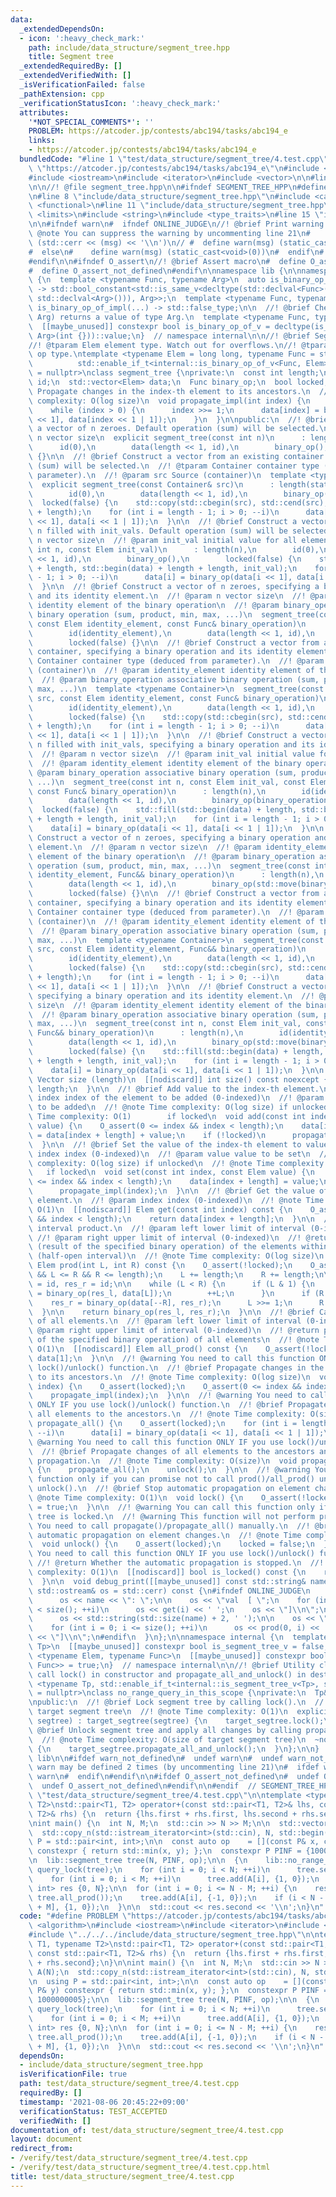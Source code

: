 ```yaml
---
data:
  _extendedDependsOn:
  - icon: ':heavy_check_mark:'
    path: include/data_structure/segment_tree.hpp
    title: Segment tree
  _extendedRequiredBy: []
  _extendedVerifiedWith: []
  _isVerificationFailed: false
  _pathExtension: cpp
  _verificationStatusIcon: ':heavy_check_mark:'
  attributes:
    '*NOT_SPECIAL_COMMENTS*': ''
    PROBLEM: https://atcoder.jp/contests/abc194/tasks/abc194_e
    links:
    - https://atcoder.jp/contests/abc194/tasks/abc194_e
  bundledCode: "#line 1 \"test/data_structure/segment_tree/4.test.cpp\"\n#define PROBLEM\
    \ \"https://atcoder.jp/contests/abc194/tasks/abc194_e\"\n#include <algorithm>\n\
    #include <iostream>\n#include <iterator>\n#include <vector>\n\n#line 1 \"include/data_structure/segment_tree.hpp\"\
    \n\n//! @file segment_tree.hpp\n\n#ifndef SEGMENT_TREE_HPP\n#define SEGMENT_TREE_HPP\n\
    \n#line 8 \"include/data_structure/segment_tree.hpp\"\n#include <cassert>\n#include\
    \ <functional>\n#line 11 \"include/data_structure/segment_tree.hpp\"\n#include\
    \ <limits>\n#include <string>\n#include <type_traits>\n#line 15 \"include/data_structure/segment_tree.hpp\"\
    \n\n#ifndef warn\n#  ifndef ONLINE_JUDGE\n//! @brief Print warning message\n//!\
    \ @note You can suppress the warning by uncommenting line 21\n#    define warn(msg)\
    \ (std::cerr << (msg) << '\\n')\n// #  define warn(msg) (static_cast<void>(0))\n\
    #  else\n#    define warn(msg) (static_cast<void>(0))\n#  endif\n#  define warn_not_defined\n\
    #endif\n\n#ifndef O_assert\n//! @brief Assert macro\n#  define O_assert(...) assert(__VA_ARGS__)\n\
    #  define O_assert_not_defined\n#endif\n\nnamespace lib {\n\nnamespace internal\
    \ {\n  template <typename Func, typename Arg>\n  auto is_binary_op_of_impl(int)\
    \ -> std::bool_constant<std::is_same_v<decltype(std::declval<Func>()(std::declval<Arg>(),\
    \ std::declval<Arg>())), Arg>>;\n  template <typename Func, typename Arg>\n  auto\
    \ is_binary_op_of_impl(...) -> std::false_type;\n\n  //! @brief Check if Func(Arg,\
    \ Arg) returns a value of type Arg.\n  template <typename Func, typename Arg>\n\
    \  [[maybe_unused]] constexpr bool is_binary_op_of_v = decltype(is_binary_op_of_impl<Func,\
    \ Arg>(int {}))::value;\n}  // namespace internal\n\n//! @brief Segment tree\n\
    //! @tparam Elem element type. Watch out for overflows.\n//! @tparam Func binary\
    \ op type.\ntemplate <typename Elem = long long, typename Func = std::plus<>,\n\
    \          std::enable_if_t<internal::is_binary_op_of_v<Func, Elem>, std::nullptr_t>\
    \ = nullptr>\nclass segment_tree {\nprivate:\n  const int length;\n  const Elem\
    \ id;\n  std::vector<Elem> data;\n  Func binary_op;\n  bool locked;\n\n  //! @brief\
    \ Propagate changes in the index-th element to its ancestors.\n  //! @note Time\
    \ complexity: O(log size)\n  void propagate_impl(int index) {\n    index += length;\n\
    \    while (index > 0) {\n      index >>= 1;\n      data[index] = binary_op(data[index\
    \ << 1], data[index << 1 | 1]);\n    }\n  }\n\npublic:\n  //! @brief Construct\
    \ a vector of n zeroes. Default operation (sum) will be selected.\n  //! @param\
    \ n vector size\n  explicit segment_tree(const int n)\n      : length(n),\n  \
    \      id(0),\n        data(length << 1, id),\n        binary_op(),\n        locked(false)\
    \ {}\n\n  //! @brief Construct a vector from an existing container. Default operation\
    \ (sum) will be selected.\n  //! @tparam Container container type (deduced from\
    \ parameter).\n  //! @param src Source (container)\n  template <typename Container>\n\
    \  explicit segment_tree(const Container& src)\n      : length(static_cast<int>(std::size(src))),\n\
    \        id(0),\n        data(length << 1, id),\n        binary_op(),\n      \
    \  locked(false) {\n    std::copy(std::cbegin(src), std::cend(src), std::begin(data)\
    \ + length);\n    for (int i = length - 1; i > 0; --i)\n      data[i] = binary_op(data[i\
    \ << 1], data[i << 1 | 1]);\n  }\n\n  //! @brief Construct a vector of length\
    \ n filled with init_vals. Default operation (sum) will be selected.\n  //! @param\
    \ n vector size\n  //! @param init_val initial value for all elements\n  segment_tree(const\
    \ int n, const Elem init_val)\n      : length(n),\n        id(0),\n        data(length\
    \ << 1, id),\n        binary_op(),\n        locked(false) {\n    std::fill(std::begin(data)\
    \ + length, std::begin(data) + length + length, init_val);\n    for (int i = length\
    \ - 1; i > 0; --i)\n      data[i] = binary_op(data[i << 1], data[i << 1 | 1]);\n\
    \  }\n\n  //! @brief Construct a vector of n zeroes, specifying a binary operation\
    \ and its identity element.\n  //! @param n vector size\n  //! @param identity_element\
    \ identity element of the binary operation\n  //! @param binary_operation associative\
    \ binary operation (sum, product, min, max, ...)\n  segment_tree(const int n,\
    \ const Elem identity_element, const Func& binary_operation)\n      : length(n),\n\
    \        id(identity_element),\n        data(length << 1, id),\n        binary_op(binary_operation),\n\
    \        locked(false) {}\n\n  //! @brief Construct a vector from an existing\
    \ container, specifying a binary operation and its identity element.\n  //! @tparam\
    \ Container container type (deduced from parameter).\n  //! @param src Source\
    \ (container)\n  //! @param identity_element identity element of the binary operation\n\
    \  //! @param binary_operation associative binary operation (sum, product, min,\
    \ max, ...)\n  template <typename Container>\n  segment_tree(const Container&\
    \ src, const Elem identity_element, const Func& binary_operation)\n      : length(static_cast<int>(std::size(src))),\n\
    \        id(identity_element),\n        data(length << 1, id),\n        binary_op(binary_operation),\n\
    \        locked(false) {\n    std::copy(std::cbegin(src), std::cend(src), std::begin(data)\
    \ + length);\n    for (int i = length - 1; i > 0; --i)\n      data[i] = binary_op(data[i\
    \ << 1], data[i << 1 | 1]);\n  }\n\n  //! @brief Construct a vector of length\
    \ n filled with init_vals, specifying a binary operation and its identity element.\n\
    \  //! @param n vector size\n  //! @param init_val initial value for all elements\n\
    \  //! @param identity_element identity element of the binary operation\n  //!\
    \ @param binary_operation associative binary operation (sum, product, min, max,\
    \ ...)\n  segment_tree(const int n, const Elem init_val, const Elem identity_element,\
    \ const Func& binary_operation)\n      : length(n),\n        id(identity_element),\n\
    \        data(length << 1, id),\n        binary_op(binary_operation),\n      \
    \  locked(false) {\n    std::fill(std::begin(data) + length, std::begin(data)\
    \ + length + length, init_val);\n    for (int i = length - 1; i > 0; --i)\n  \
    \    data[i] = binary_op(data[i << 1], data[i << 1 | 1]);\n  }\n\n  //! @brief\
    \ Construct a vector of n zeroes, specifying a binary operation and its identity\
    \ element.\n  //! @param n vector size\n  //! @param identity_element identity\
    \ element of the binary operation\n  //! @param binary_operation associative binary\
    \ operation (sum, product, min, max, ...)\n  segment_tree(const int n, const Elem\
    \ identity_element, Func&& binary_operation)\n      : length(n),\n        id(identity_element),\n\
    \        data(length << 1, id),\n        binary_op(std::move(binary_operation)),\n\
    \        locked(false) {}\n\n  //! @brief Construct a vector from an existing\
    \ container, specifying a binary operation and its identity element.\n  //! @tparam\
    \ Container container type (deduced from parameter).\n  //! @param src Source\
    \ (container)\n  //! @param identity_element identity element of the binary operation\n\
    \  //! @param binary_operation associative binary operation (sum, product, min,\
    \ max, ...)\n  template <typename Container>\n  segment_tree(const Container&\
    \ src, const Elem identity_element, Func&& binary_operation)\n      : length(static_cast<int>(std::size(src))),\n\
    \        id(identity_element),\n        data(length << 1, id),\n        binary_op(std::move(binary_operation)),\n\
    \        locked(false) {\n    std::copy(std::cbegin(src), std::cend(src), std::begin(data)\
    \ + length);\n    for (int i = length - 1; i > 0; --i)\n      data[i] = binary_op(data[i\
    \ << 1], data[i << 1 | 1]);\n  }\n\n  //! @brief Construct a vector of n zeroes,\
    \ specifying a binary operation and its identity element.\n  //! @param n vector\
    \ size\n  //! @param identity_element identity element of the binary operation\n\
    \  //! @param binary_operation associative binary operation (sum, product, min,\
    \ max, ...)\n  segment_tree(const int n, const Elem init_val, const Elem identity_element,\
    \ Func&& binary_operation)\n      : length(n),\n        id(identity_element),\n\
    \        data(length << 1, id),\n        binary_op(std::move(binary_operation)),\n\
    \        locked(false) {\n    std::fill(std::begin(data) + length, std::begin(data)\
    \ + length + length, init_val);\n    for (int i = length - 1; i > 0; --i)\n  \
    \    data[i] = binary_op(data[i << 1], data[i << 1 | 1]);\n  }\n\n  //! @return\
    \ Vector size (length)\n  [[nodiscard]] int size() const noexcept {\n    return\
    \ length;\n  }\n\n  //! @brief Add value to the index-th element.\n  //! @param\
    \ index index of the element to be added (0-indexed)\n  //! @param value value\
    \ to be added\n  //! @note Time complexity: O(log size) if unlocked\n  //! @note\
    \ Time complexity: O(1)        if locked\n  void add(const int index, const Elem\
    \ value) {\n    O_assert(0 <= index && index < length);\n    data[index + length]\
    \ = data[index + length] + value;\n    if (!locked)\n      propagate_impl(index);\n\
    \  }\n\n  //! @brief Set the value of the index-th element to value.\n  //! @param\
    \ index index (0-indexed)\n  //! @param value value to be set\n  //! @note Time\
    \ complexity: O(log size) if unlocked\n  //! @note Time complexity: O(1)     \
    \   if locked\n  void set(const int index, const Elem value) {\n    O_assert(0\
    \ <= index && index < length);\n    data[index + length] = value;\n    if (!locked)\n\
    \      propagate_impl(index);\n  }\n\n  //! @brief Get the value of the index-th\
    \ element.\n  //! @param index index (0-indexed)\n  //! @note Time complexity:\
    \ O(1)\n  [[nodiscard]] Elem get(const int index) const {\n    O_assert(0 <= index\
    \ && index < length);\n    return data[index + length];\n  }\n\n  //! @brief Calculate\
    \ interval product.\n  //! @param left lower limit of interval (0-indexed)\n \
    \ //! @param right upper limit of interval (0-indexed)\n  //! @return product\
    \ (result of the specified binary operation) of the elements within [left, right)\
    \ (half-open interval)\n  //! @note Time complexity: O(log size)\n  [[nodiscard]]\
    \ Elem prod(int L, int R) const {\n    O_assert(!locked);\n    O_assert(0 <= L\
    \ && L <= R && R <= length);\n    L += length;\n    R += length;\n\n    Elem res_l\
    \ = id, res_r = id;\n\n    while (L < R) {\n      if (L & 1) {\n        res_l\
    \ = binary_op(res_l, data[L]);\n        ++L;\n      }\n      if (R & 1)\n    \
    \    res_r = binary_op(data[--R], res_r);\n      L >>= 1;\n      R >>= 1;\n  \
    \  }\n\n    return binary_op(res_l, res_r);\n  }\n\n  //! @brief Calculate product\
    \ of all elements.\n  //! @param left lower limit of interval (0-indexed)\n  //!\
    \ @param right upper limit of interval (0-indexed)\n  //! @return product (result\
    \ of the specified binary operation) of all elements\n  //! @note Time complexity:\
    \ O(1)\n  [[nodiscard]] Elem all_prod() const {\n    O_assert(!locked);\n    return\
    \ data[1];\n  }\n\n  //! @warning You need to call this function ONLY IF you use\
    \ lock()/unlock() function.\n  //! @brief Propagate changes in the index-th element\
    \ to its ancestors.\n  //! @note Time complexity: O(log size)\n  void propagate(int\
    \ index) {\n    O_assert(locked);\n    O_assert(0 <= index && index < length);\n\
    \    propagate_impl(index);\n  }\n\n  //! @warning You need to call this function\
    \ ONLY IF you use lock()/unlock() function.\n  //! @brief Propagate changes of\
    \ all elements to the ancestors.\n  //! @note Time complexity: O(size)\n  void\
    \ propagate_all() {\n    O_assert(locked);\n    for (int i = length - 1; i > 0;\
    \ --i)\n      data[i] = binary_op(data[i << 1], data[i << 1 | 1]);\n  }\n\n  //!\
    \ @warning You need to call this function ONLY IF you use lock()/unlock() function.\n\
    \  //! @brief Propagate changes of all elements to the ancestors and resume automatic\
    \ propagation.\n  //! @note Time complexity: O(size)\n  void propagate_all_and_unlock()\
    \ {\n    propagate_all();\n    unlock();\n  }\n\n  //! @warning You can call this\
    \ function only if you can promise not to call prod()/all_prod() until you call\
    \ unlock().\n  //! @brief Stop automatic propagation on element changes.\n  //!\
    \ @note Time complexity: O(1)\n  void lock() {\n    O_assert(!locked);\n    locked\
    \ = true;\n  }\n\n  //! @warning You can call this function only if this segment\
    \ tree is locked.\n  //! @warning This function will not perform propagation.\
    \ You need to call propagate()/propagate_all() manually.\n  //! @brief Resume\
    \ automatic propagation on element changes.\n  //! @note Time complexity: O(1)\n\
    \  void unlock() {\n    O_assert(locked);\n    locked = false;\n  }\n\n  //! @warning\
    \ You need to call this function ONLY IF you use lock()/unlock() function.\n \
    \ //! @return Whether the automatic propagation is stopped.\n  //! @note Time\
    \ complexity: O(1)\n  [[nodiscard]] bool is_locked() const {\n    return locked;\n\
    \  }\n\n  void debug_print([[maybe_unused]] const std::string& name = \"\", [[maybe_unused]]\
    \ std::ostream& os = std::cerr) const {\n#ifndef ONLINE_JUDGE\n    if (!name.empty())\n\
    \      os << name << \": \";\n\n    os << \"val  [ \";\n    for (int i = 0; i\
    \ < size(); ++i)\n      os << get(i) << ' ';\n    os << \"]\\n\";\n\n    if (!name.empty())\n\
    \      os << std::string(std::size(name) + 2, ' ');\n\n    os << \"prod [ \";\n\
    \    for (int i = 0; i <= size(); ++i)\n      os << prod(0, i) << ' ';\n    os\
    \ << \"]\\n\";\n#endif\n  }\n};\n\nnamespace internal {\n  template <typename\
    \ Tp>\n  [[maybe_unused]] constexpr bool is_segment_tree_v = false;\n  template\
    \ <typename Elem, typename Func>\n  [[maybe_unused]] constexpr bool is_segment_tree_v<segment_tree<Elem,\
    \ Func>> = true;\n}  // namespace internal\n\n//! @brief Utility class to automatically\
    \ call lock() in constructor and propagate_all_and_unlock() in destructor.\ntemplate\
    \ <typename Tp, std::enable_if_t<internal::is_segment_tree_v<Tp>, std::nullptr_t>\
    \ = nullptr>\nclass no_range_query_in_this_scope {\nprivate:\n  Tp& target_segtree;\n\
    \npublic:\n  //! @brief Lock segment tree by calling lock().\n  //! @param segtree\
    \ target segment tree\n  //! @note Time complexity: O(1)\n  explicit no_range_query_in_this_scope(Tp&\
    \ segtree) : target_segtree(segtree) {\n    target_segtree.lock();\n  }\n  //!\
    \ @brief Unlock segment tree and apply all changes by calling propagate_all_and_unlock().\n\
    \  //! @note Time complexity: O(size of target segment tree)\n  ~no_range_query_in_this_scope()\
    \ {\n    target_segtree.propagate_all_and_unlock();\n  }\n};\n\n}  // namespace\
    \ lib\n\n#ifdef warn_not_defined\n#  undef warn\n#  undef warn_not_defined\n//\
    \ warn may be defined 2 times (by uncommenting line 21)\n#  ifdef warn\n#    undef\
    \ warn\n#  endif\n#endif\n\n#ifdef O_assert_not_defined\n#  undef O_assert\n#\
    \  undef O_assert_not_defined\n#endif\n\n#endif  // SEGMENT_TREE_HPP\n#line 8\
    \ \"test/data_structure/segment_tree/4.test.cpp\"\n\ntemplate <typename T1, typename\
    \ T2>\nstd::pair<T1, T2> operator+(const std::pair<T1, T2>& lhs, const std::pair<T1,\
    \ T2>& rhs) {\n  return {lhs.first + rhs.first, lhs.second + rhs.second};\n}\n\
    \nint main() {\n  int N, M;\n  std::cin >> N >> M;\n\n  std::vector<int> A(N);\n\
    \  std::copy_n(std::istream_iterator<int>(std::cin), N, std::begin(A));\n\n  using\
    \ P = std::pair<int, int>;\n\n  const auto op    = [](const P& x, const P& y)\
    \ constexpr { return std::min(x, y); };\n  constexpr P PINF = {1000000005, 1000000005};\n\
    \n  lib::segment_tree tree(N, PINF, op);\n\n  {\n    lib::no_range_query_in_this_scope\
    \ query_lock(tree);\n    for (int i = 0; i < N; ++i)\n      tree.set(i, {0, i});\n\
    \    for (int i = 0; i < M; ++i)\n      tree.add(A[i], {1, 0});\n  }\n\n  std::pair<int,\
    \ int> res {0, N};\n\n  for (int i = 0; i <= N - M; ++i) {\n    res = std::min(res,\
    \ tree.all_prod());\n    tree.add(A[i], {-1, 0});\n    if (i < N - M)\n      tree.add(A[i\
    \ + M], {1, 0});\n  }\n\n  std::cout << res.second << '\\n';\n}\n"
  code: "#define PROBLEM \"https://atcoder.jp/contests/abc194/tasks/abc194_e\"\n#include\
    \ <algorithm>\n#include <iostream>\n#include <iterator>\n#include <vector>\n\n\
    #include \"../../../include/data_structure/segment_tree.hpp\"\n\ntemplate <typename\
    \ T1, typename T2>\nstd::pair<T1, T2> operator+(const std::pair<T1, T2>& lhs,\
    \ const std::pair<T1, T2>& rhs) {\n  return {lhs.first + rhs.first, lhs.second\
    \ + rhs.second};\n}\n\nint main() {\n  int N, M;\n  std::cin >> N >> M;\n\n  std::vector<int>\
    \ A(N);\n  std::copy_n(std::istream_iterator<int>(std::cin), N, std::begin(A));\n\
    \n  using P = std::pair<int, int>;\n\n  const auto op    = [](const P& x, const\
    \ P& y) constexpr { return std::min(x, y); };\n  constexpr P PINF = {1000000005,\
    \ 1000000005};\n\n  lib::segment_tree tree(N, PINF, op);\n\n  {\n    lib::no_range_query_in_this_scope\
    \ query_lock(tree);\n    for (int i = 0; i < N; ++i)\n      tree.set(i, {0, i});\n\
    \    for (int i = 0; i < M; ++i)\n      tree.add(A[i], {1, 0});\n  }\n\n  std::pair<int,\
    \ int> res {0, N};\n\n  for (int i = 0; i <= N - M; ++i) {\n    res = std::min(res,\
    \ tree.all_prod());\n    tree.add(A[i], {-1, 0});\n    if (i < N - M)\n      tree.add(A[i\
    \ + M], {1, 0});\n  }\n\n  std::cout << res.second << '\\n';\n}\n"
  dependsOn:
  - include/data_structure/segment_tree.hpp
  isVerificationFile: true
  path: test/data_structure/segment_tree/4.test.cpp
  requiredBy: []
  timestamp: '2021-08-06 20:45:22+09:00'
  verificationStatus: TEST_ACCEPTED
  verifiedWith: []
documentation_of: test/data_structure/segment_tree/4.test.cpp
layout: document
redirect_from:
- /verify/test/data_structure/segment_tree/4.test.cpp
- /verify/test/data_structure/segment_tree/4.test.cpp.html
title: test/data_structure/segment_tree/4.test.cpp
---
```

